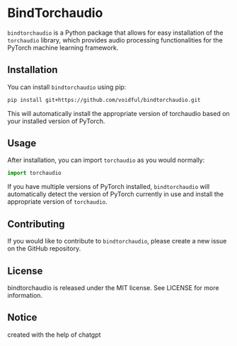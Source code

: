 # BindTorchaudio

`bindtorchaudio` is a Python package that allows for easy installation of the `torchaudio` library, which provides audio processing functionalities for the PyTorch machine learning framework.

## Installation

You can install `bindtorchaudio` using pip:

```sh
pip install git+https://github.com/voidful/bindtorchaudio.git
```
This will automatically install the appropriate version of torchaudio based on your installed version of PyTorch.

## Usage
After installation, you can import `torchaudio` as you would normally:

```python
import torchaudio
```
If you have multiple versions of PyTorch installed, `bindtorchaudio` will automatically detect the version of PyTorch currently in use and install the appropriate version of `torchaudio`.

## Contributing
If you would like to contribute to `bindtorchaudio`, please create a new issue on the GitHub repository.

## License
bindtorchaudio is released under the MIT license. See LICENSE for more information.

## Notice
created with the help of chatgpt

